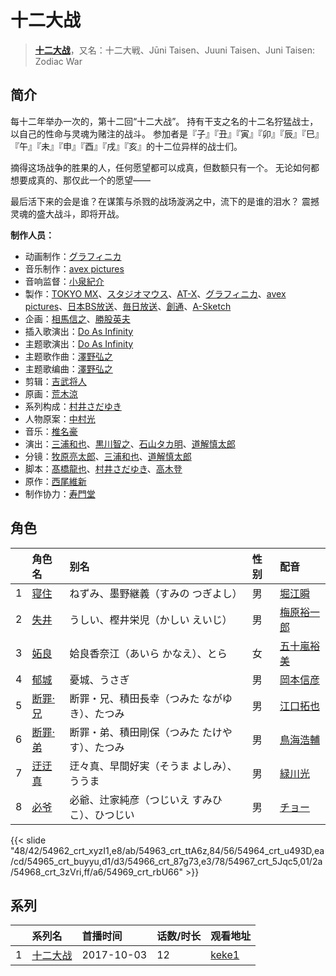 # 十二大战


> <u>**[十二大战](https://bgm.tv/subject/211059)**</u>，又名：十二大戦、Jūni Taisen、Juuni Taisen、Juni Taisen: Zodiac War

## 简介

每十二年举办一次的，第十二回“十二大战”。
持有干支之名的十二名狞猛战士，以自己的性命与灵魂为赌注的战斗。
参加者是『子』『丑』『寅』『卯』『辰』『巳』『午』『未』『申』『酉』『戌』『亥』的十二位异样的战士们。

摘得这场战争的胜果的人，任何愿望都可以成真，但数额只有一个。
无论如何都想要成真的、那仅此一个的愿望——

最后活下来的会是谁？在谋策与杀戮的战场漩涡之中，流下的是谁的泪水？
震撼灵魂的盛大战斗，即将开战。

**制作人员：**
- 动画制作：[グラフィニカ](https://bgm.tv/person/12436)
- 音乐制作：[avex pictures](https://bgm.tv/person/14945)
- 音响监督：[小泉紀介](https://bgm.tv/person/12621)
- 製作：[TOKYO MX](https://bgm.tv/person/27644)、[スタジオマウス](https://bgm.tv/person/20894)、[AT-X](https://bgm.tv/person/230)、[グラフィニカ](https://bgm.tv/person/12436)、[avex pictures](https://bgm.tv/person/14945)、[日本BS放送](https://bgm.tv/person/28584)、[毎日放送](https://bgm.tv/person/2847)、[創通](https://bgm.tv/person/182)、[A-Sketch](https://bgm.tv/person/15300)
- 企画：[相馬信之](https://bgm.tv/person/38797)、[勝股英夫](https://bgm.tv/person/2857)
- 插入歌演出：[Do As Infinity](https://bgm.tv/person/16159)
- 主题歌演出：[Do As Infinity](https://bgm.tv/person/16159)
- 主题歌作曲：[澤野弘之](https://bgm.tv/person/3103)
- 主题歌编曲：[澤野弘之](https://bgm.tv/person/3103)
- 剪辑：[吉武将人](https://bgm.tv/person/8866)
- 原画：[荒木涼](https://bgm.tv/person/12444)
- 系列构成：[村井さだゆき](https://bgm.tv/person/226)
- 人物原案：[中村光](https://bgm.tv/person/6169)
- 音乐：[椎名豪](https://bgm.tv/person/8035)
- 演出：[三浦和也](https://bgm.tv/person/12689)、[黒川智之](https://bgm.tv/person/12912)、[石山タカ明](https://bgm.tv/person/991)、[道解慎太郎](https://bgm.tv/person/12251)
- 分镜：[牧原亮太郎](https://bgm.tv/person/12505)、[三浦和也](https://bgm.tv/person/12689)、[道解慎太郎](https://bgm.tv/person/12251)
- 脚本：[髙橋龍也](https://bgm.tv/person/6718)、[村井さだゆき](https://bgm.tv/person/226)、[高木登](https://bgm.tv/person/1765)
- 原作：[西尾維新](https://bgm.tv/person/3718)
- 制作协力：[寿門堂](https://bgm.tv/person/33566)

## 角色

|     |   角色名   |   别名  | 性别 |  配音  |
|:--- |:------  |:----      |:---  |:--   |
| 1 | [寝住](https://bgm.tv/character/54962) | ねずみ、墨野継義（すみの つぎよし） | 男 | [堀江瞬](https://bgm.tv/person/22514) |
| 2 | [失井](https://bgm.tv/character/54963) | うしい、樫井栄児（かしい えいじ） | 男 | [梅原裕一郎](https://bgm.tv/person/15592) |
| 3 | [妬良](https://bgm.tv/character/54964) | 姶良香奈江（あいら かなえ）、とら | 女 | [五十嵐裕美](https://bgm.tv/person/5208) |
| 4 | [郁城](https://bgm.tv/character/54965) | 憂城、うさぎ | 男 | [岡本信彦](https://bgm.tv/person/4950) |
| 5 | [断罪·兄](https://bgm.tv/character/54966) | 断罪・兄、積田長幸（つみた ながゆき）、たつみ | 男 | [江口拓也](https://bgm.tv/person/5872) |
| 6 | [断罪·弟](https://bgm.tv/character/54967) | 断罪・弟、積田剛保（つみた たけやす）、たつみ | 男 | [鳥海浩輔](https://bgm.tv/person/4147) |
| 7 | [迂迂真](https://bgm.tv/character/54968) | 迂々真、早間好実（そうま よしみ）、ううま | 男 | [緑川光](https://bgm.tv/person/3967) |
| 8 | [必爷](https://bgm.tv/character/54969) | 必爺、辻家純彦（つじいえ すみひこ）、ひつじい | 男 | [チョー](https://bgm.tv/person/3828) |

{{< slide "48/42/54962_crt_xyzI1,e8/ab/54963_crt_ttA6z,84/56/54964_crt_u493D,ea/cd/54965_crt_buyyu,d1/d3/54966_crt_87g73,e3/78/54967_crt_5Jqc5,01/2a/54968_crt_3zVri,ff/a6/54969_crt_rbU66" >}}

## 系列

|     | 系列名  | 首播时间       | 话数/时长 | 观看地址                                                    |
| :-- | :--- | :--------- | :---- | :------------------------------------------------------ |
| 1   |[十二大战](https://bgm.tv/subject/211059)| 2017-10-03 | 12    | [keke1](https://www.keke1.app/play/25355-4-206351.html) |



